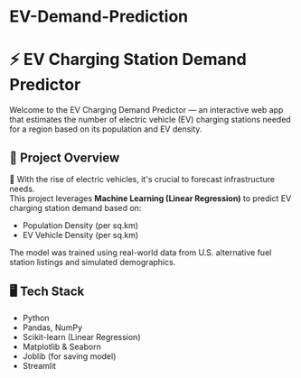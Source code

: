 # EV-Demand-Prediction

# ⚡ EV Charging Station Demand Predictor

Welcome to the EV Charging Demand Predictor — an interactive web app that estimates the number of electric vehicle (EV) charging stations needed for a region based on its population and EV density.

## 📌 Project Overview

🚗 With the rise of electric vehicles, it's crucial to forecast infrastructure needs.  
This project leverages **Machine Learning (Linear Regression)** to predict EV charging station demand based on:

- Population Density (per sq.km)
- EV Vehicle Density (per sq.km)

The model was trained using real-world data from U.S. alternative fuel station listings and simulated demographics.



## 🖥️ Tech Stack

- Python
- Pandas, NumPy
- Scikit-learn (Linear Regression)
- Matplotlib & Seaborn
- Joblib (for saving model)
- Streamlit

